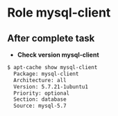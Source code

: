 # Role mysql-client

## After complete task

- **Check version mysql-client**

```bash
$ apt-cache show mysql-client
  Package: mysql-client
  Architecture: all
  Version: 5.7.21-1ubuntu1
  Priority: optional
  Section: database
  Source: mysql-5.7
```
